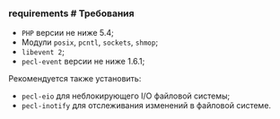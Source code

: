 ### requirements # Требования

 - `PHP` версии не ниже 5.4;
 - Модули `posix`, `pcntl`, `sockets`, `shmop`;
 - `libevent 2`;
 - `pecl-event` версии не ниже 1.6.1;

Рекомендуется также установить:

 - `pecl-eio` для неблокирующего I/O файловой системы;
 - `pecl-inotify` для отслеживания изменений в файловой системе.
